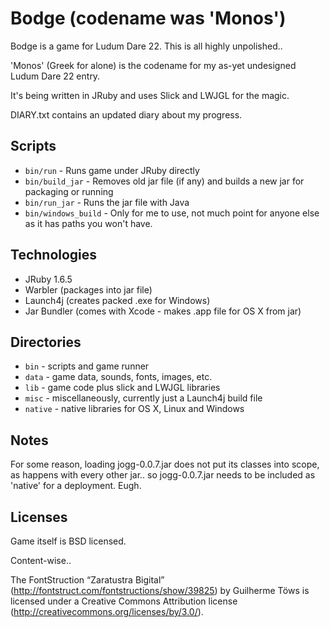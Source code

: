 Bodge (codename was 'Monos')
============================

Bodge is a game for Ludum Dare 22. This is all highly unpolished..

'Monos' (Greek for alone) is the codename for my as-yet undesigned Ludum Dare 22 entry.

It's being written in JRuby and uses Slick and LWJGL for the magic.

DIARY.txt contains an updated diary about my progress.

Scripts
-------

* `bin/run` - Runs game under JRuby directly
* `bin/build_jar` - Removes old jar file (if any) and builds a new jar for packaging or running
* `bin/run_jar` - Runs the jar file with Java
* `bin/windows_build` - Only for me to use, not much point for anyone else as it has paths you won't have.

Technologies
------------

* JRuby 1.6.5
* Warbler (packages into jar file)
* Launch4j (creates packed .exe for Windows)
* Jar Bundler (comes with Xcode - makes .app file for OS X from jar)

Directories
-----------

* `bin` - scripts and game runner
* `data` - game data, sounds, fonts, images, etc.
* `lib` - game code plus slick and LWJGL libraries
* `misc` - miscellaneously, currently just a Launch4j build file
* `native` - native libraries for OS X, Linux and Windows

Notes
-----

For some reason, loading jogg-0.0.7.jar does not put its classes into
scope, as happens with every other jar.. so jogg-0.0.7.jar needs to be
included as 'native' for a deployment. Eugh.

Licenses
--------

Game itself is BSD licensed.

Content-wise..

The FontStruction “Zaratustra Bigital”
(http://fontstruct.com/fontstructions/show/39825) by Guilherme Töws is licensed
under a Creative Commons Attribution license
(http://creativecommons.org/licenses/by/3.0/).